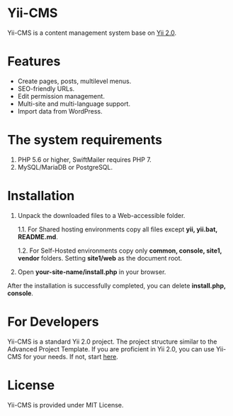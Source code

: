 # Yii-CMS

Yii-CMS is a content management system base on [Yii 2.0](http://www.yiiframework.com/).

# Features

- Create pages, posts, multilevel menus.
- SEO-friendly URLs.
- Edit permission management.
- Multi-site and multi-language support.
- Import data from WordPress.

# The system requirements

1. PHP 5.6 or higher, SwiftMailer requires PHP 7.
2. MySQL/MariaDB or PostgreSQL.

# Installation

1. Unpack the downloaded files to a Web-accessible folder.

   1.1. For Shared hosting environments copy all files except **yii, yii.bat, README.md**.

   1.2. For Self-Hosted environments copy only **common, console, site1, vendor** folders. Setting **site1/web** as the document root.

2. Open **your-site-name/install.php** in your browser. 

After the installation is successfully completed, you can delete **install.php, console**.

# For Developers

Yii-CMS is a standard Yii 2.0 project. The project structure similar to the Advanced Project Template. 
If you are proficient in Yii 2.0, you can use Yii-CMS for your needs. If not, start [here](https://www.yiiframework.com/doc/guide/2.0/).

# License

Yii-CMS is provided under MIT License.

 
